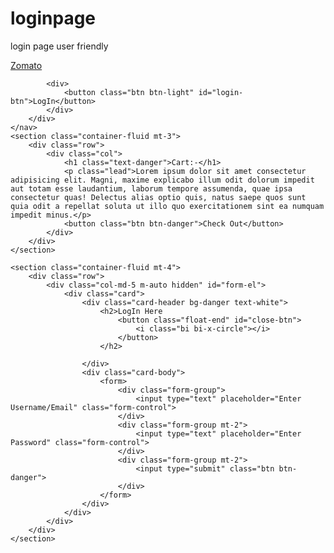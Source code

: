 # loginpage
login page user friendly
<!DOCTYPE html>
<html lang="en">
<head>
    <meta charset="UTF-8">
    <meta name="viewport" content="width=device-width, initial-scale=1.0">
    <title>Document</title>
    <link rel="stylesheet" href="https://cdn.jsdelivr.net/npm/bootstrap@5.3.3/dist/css/bootstrap.min.css">
    <link rel="stylesheet" href="https://cdn.jsdelivr.net/npm/bootstrap-icons@1.11.3/font/bootstrap-icons.min.css">
    <style>
        .hidden
        {
            display:none;
        }
    </style>
</head>
<body>
    <nav class="navbar navbar-dark bg-danger">
        <div class="container-fluid">
            <a href="#" class="navbar-brand">Zomato</a>

            <div>
                <button class="btn btn-light" id="login-btn">LogIn</button>
            </div>
        </div>
    </nav>
    <section class="container-fluid mt-3">
        <div class="row">
            <div class="col">
                <h1 class="text-danger">Cart:-</h1>
                <p class="lead">Lorem ipsum dolor sit amet consectetur adipisicing elit. Magni, maxime explicabo illum odit dolorum impedit aut totam esse laudantium, laborum tempore assumenda, quae ipsa consectetur quas! Delectus alias optio quis, natus saepe quos sunt quia odit a repellat soluta ut illo quo exercitationem sint ea numquam impedit minus.</p>
                <button class="btn btn-danger">Check Out</button>
            </div>
        </div>
    </section>

    <section class="container-fluid mt-4">
        <div class="row">
            <div class="col-md-5 m-auto hidden" id="form-el">
                <div class="card">
                    <div class="card-header bg-danger text-white">
                        <h2>LogIn Here
                            <button class="float-end" id="close-btn">
                                <i class="bi bi-x-circle"></i>
                            </button>
                        </h2>
                        
                    </div>
                    <div class="card-body">
                        <form>
                            <div class="form-group">
                                <input type="text" placeholder="Enter Username/Email" class="form-control">
                            </div>
                            <div class="form-group mt-2">
                                <input type="text" placeholder="Enter Password" class="form-control">
                            </div>
                            <div class="form-group mt-2">
                                <input type="submit" class="btn btn-danger">
                            </div>
                        </form>
                    </div>
                </div>
            </div>
        </div>
    </section>

    

<footer style="margin-bottom:500px;"></footer>
<!-- Script Code -->
<script>
    let logInBtn=document.getElementById('login-btn');
    let formSection=document.getElementById('form-el');
    let closeBtn=document.getElementById('close-btn');

    logInBtn.addEventListener('click',function()
    {
        formSection.classList.remove('hidden');
    });

    closeBtn.addEventListener('click',function()
    {
        formSection.classList.add('hidden');
    });


    document.addEventListener('keydown',function(e)
    {
        if(e.key==="Escape" && !formSection.classList.contains('hidden'))
        {
            formSection.classList.add('hidden');
        }
    })
</script>
</body>
</html>
